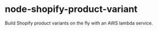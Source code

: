 # node-shopify-product-variant
Build Shopify product variants on the fly with an AWS lambda service.
